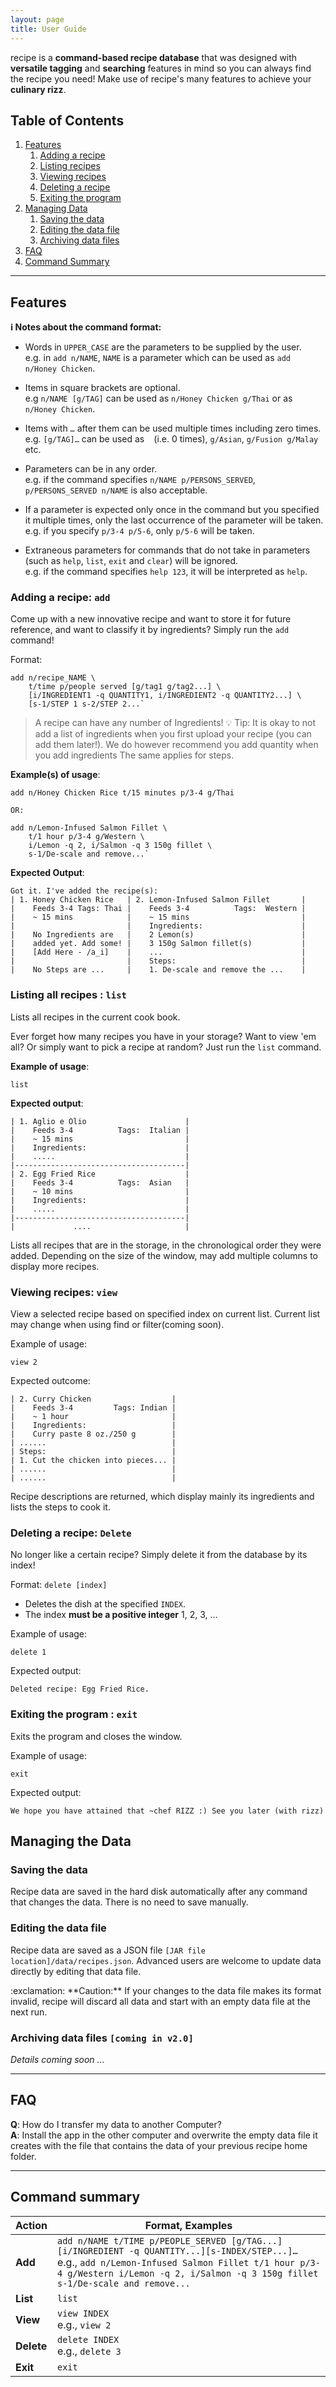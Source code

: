 ```yaml
---
layout: page
title: User Guide
---
```


recipe is a **command-based recipe database** that was designed with **versatile tagging** and **searching** features in mind so you can always find the recipe you need! Make use of recipe's many features to achieve your **culinary rizz**.

## Table of Contents
1. [Features](#features)
   1. [Adding a recipe](#adding-a-recipe--add)
   2. [Listing recipes](#listing-all-recipes--list)
   3. [Viewing recipes](#viewing-recipes--view)
   4. [Deleting a recipe](#deleting-a-recipe--delete)
   5. [Exiting the program](#exiting-the-program--exit)
2. [Managing Data](#managing-the-data)
   1. [Saving the data](#saving-the-data)
   2. [Editing the data file](#editing-the-data-file)
   3. [Archiving data files](#archiving-data-files-coming-in-v20)
3. [FAQ](#faq)
4. [Command Summary](#command-summary)

---

## Features

<div markdown="block" class="alert alert-info">

**:information_source: Notes about the command format:**<br>

- Words in `UPPER_CASE` are the parameters to be supplied by the user.<br>
  e.g. in `add n/NAME`, `NAME` is a parameter which can be used as `add n/Honey Chicken`.

- Items in square brackets are optional.<br>
  e.g `n/NAME [g/TAG]` can be used as `n/Honey Chicken g/Thai` or as `n/Honey Chicken`.

- Items with `…`​ after them can be used multiple times including zero times.<br>
  e.g. `[g/TAG]…​` can be used as ` ` (i.e. 0 times), `g/Asian`, `g/Fusion g/Malay` etc.

- Parameters can be in any order.<br>
  e.g. if the command specifies `n/NAME p/PERSONS_SERVED`, `p/PERSONS_SERVED n/NAME` is also acceptable.

- If a parameter is expected only once in the command but you specified it multiple times, only the last occurrence of the parameter will be taken.<br>
  e.g. if you specify `p/3-4 p/5-6`, only `p/5-6` will be taken.

- Extraneous parameters for commands that do not take in parameters (such as `help`, `list`, `exit` and `clear`) will be ignored.<br>
  e.g. if the command specifies `help 123`, it will be interpreted as `help`.

</div>


### Adding a recipe: `add`

Come up with a new innovative recipe and want to store it for future reference,
and want to classify it by ingredients? Simply run the `add` command!

Format: 
```text
add n/recipe_NAME \ 
    t/time p/people served [g/tag1 g/tag2...] \
    [i/INGREDIENT1 -q QUANTITY1, i/INGREDIENT2 -q QUANTITY2...] \
    [s-1/STEP 1 s-2/STEP 2...`
```

> A recipe can have any number of Ingredients!
> :bulb: Tip: It is okay to not add a list of ingredients when you first upload
> your recipe (you can add them later!).
> We do however recommend you add quantity when you add ingredients
> The same applies for steps.

**Example(s) of usage**:

```text
add n/Honey Chicken Rice t/15 minutes p/3-4 g/Thai 

OR:

add n/Lemon-Infused Salmon Fillet \
    t/1 hour p/3-4 g/Western \
    i/Lemon -q 2, i/Salmon -q 3 150g fillet \
    s-1/De-scale and remove...`
 ```

**Expected Output**:

```text
Got it. I've added the recipe(s):
| 1. Honey Chicken Rice   | 2. Lemon-Infused Salmon Fillet       |
|    Feeds 3-4 Tags: Thai |    Feeds 3-4          Tags:  Western |
|    ~ 15 mins            |    ~ 15 mins                         |
|                         |    Ingredients:                      |
|    No Ingredients are   |    2 Lemon(s)                        |
|    added yet. Add some! |    3 150g Salmon fillet(s)           |
|    [Add Here - /a_i]    |    ...                               |
|                         |    Steps:                            |
|    No Steps are ...     |    1. De-scale and remove the ...    |
```

### Listing all recipes : `list`

Lists all recipes in the current cook book.

Ever forget how many recipes you have in your storage? Want to view 'em all? Or
simply want to pick a recipe at random? Just run the `list` command.

**Example of usage**:

```text
list
```

**Expected output**:

```text
| 1. Aglio e Olio                      |
|    Feeds 3-4          Tags:  Italian |
|    ~ 15 mins                         |
|    Ingredients:                      |
|    .....                             |
|--------------------------------------|
| 2. Egg Fried Rice                    |
|    Feeds 3-4          Tags:  Asian   |
|    ~ 10 mins                         |
|    Ingredients:                      |
|    .....                             |
|--------------------------------------|
|             ....                     |
```

Lists all recipes that are in the storage, in the chronological order they were
added. Depending on the size of the window, may add multiple columns to display
more recipes.

### Viewing recipes: `view`

View a selected recipe based on specified index on current list. Current list may
change when using find or filter(coming soon).

Example of usage:

```text
view 2
```

Expected outcome:

```text
| 2. Curry Chicken                  |
|    Feeds 3-4         Tags: Indian |
|    ~ 1 hour                       |
|    Ingredients:                   |
|    Curry paste 8 oz./250 g        |
| ......                            |
| Steps:                            |
| 1. Cut the chicken into pieces... |
| ......                            |
| ......                            |
```

Recipe descriptions are returned, which display mainly its ingredients and lists the steps
to cook it.

### Deleting a recipe: `Delete`
No longer like a certain recipe? Simply delete it from the database by its index!

Format: `delete [index]`
- Deletes the dish at the specified `INDEX`.
- The index **must be a positive integer** 1, 2, 3, …​

Example of usage:

`delete 1`

Expected output:
```
Deleted recipe: Egg Fried Rice.
```

### Exiting the program : `exit`

Exits the program and closes the window. 

Example of usage: 

```text
exit
```

Expected output:
```text
We hope you have attained that ~chef RIZZ :) See you later (with rizz)
```

## Managing the Data 

### Saving the data

Recipe data are saved in the hard disk automatically after any command that changes the data. There is no need to save manually.

### Editing the data file

Recipe data are saved as a JSON file `[JAR file location]/data/recipes.json`. Advanced users are welcome to update data directly by editing that data file.

<div markdown="span" class="alert alert-warning">:exclamation: **Caution:**
If your changes to the data file makes its format invalid, recipe will discard all data and start with an empty data file at the next run.
</div>

### Archiving data files `[coming in v2.0]`

_Details coming soon ..._

---

## FAQ

**Q**: How do I transfer my data to another Computer?<br>
**A**: Install the app in the other computer and overwrite the empty data file it creates with the file that contains the data of your previous recipe home folder.

---

## Command summary

| Action     | Format, Examples                                                                                                                                                      |
| ---------- | --------------------------------------------------------------------------------------------------------------------------------------------------------------------- |
| **Add**    | `add n/NAME t/TIME p/PEOPLE_SERVED [g/TAG...][i/INGREDIENT -q QUANTITY...][s-INDEX/STEP...]…​` <br> e.g., `add n/Lemon-Infused Salmon Fillet t/1 hour p/3-4 g/Western i/Lemon -q 2, i/Salmon -q 3 150g fillet s-1/De-scale and remove...` |                                                                                                                                                             |            |                                      |
| **List**   | `list`                               |                                                                                                                                                                                                                                                                                                                             |            |                                      |
| **View**   | `view INDEX`<br/> e.g., `view 2`     |
| **Delete** | `delete INDEX`<br> e.g., `delete 3`  |                                                                                                                                                                          |            |                                      |
| **Exit**   | `exit`                               |     

